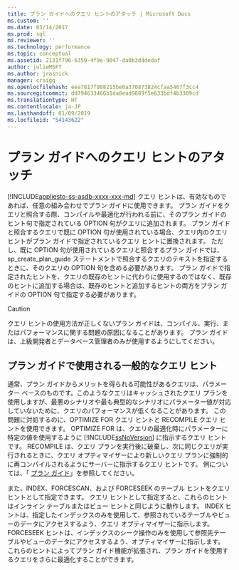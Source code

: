 ```yaml
---
title: プラン ガイドへのクエリ ヒントのアタッチ | Microsoft Docs
ms.custom: ''
ms.date: 03/14/2017
ms.prod: sql
ms.reviewer: ''
ms.technology: performance
ms.topic: conceptual
ms.assetid: 2131f796-6359-4f9e-9047-da0b3d4dedaf
author: julieMSFT
ms.author: jrasnick
manager: craigg
ms.openlocfilehash: eea7817f088215be0a370873824cfaa5467f3cc4
ms.sourcegitcommit: dd794633466b1da8ead9889f5e633bdf4b3389cd
ms.translationtype: HT
ms.contentlocale: ja-JP
ms.lasthandoff: 01/09/2019
ms.locfileid: "54143622"
---
```

# <a name="attach-query-hints-to-a-plan-guide"></a>プラン ガイドへのクエリ ヒントのアタッチ
[!INCLUDE[appliesto-ss-asdb-xxxx-xxx-md](../../includes/appliesto-ss-asdb-xxxx-xxx-md.md)]
  クエリ ヒントは、有効なものであれば、任意の組み合わせでプラン ガイドに使用できます。 プラン ガイドをクエリと照合する際、コンパイルや最適化が行われる前に、そのプラン ガイドのヒント句で指定されている OPTION 句がクエリに追加されます。 プラン ガイドと照合するクエリで既に OPTION 句が使用されている場合、クエリ内のクエリ ヒントがプラン ガイドで指定されているクエリ ヒントに置換されます。 ただし、既に OPTION 句が使用されているクエリと照合するプラン ガイドでは、sp_create_plan_guide ステートメントで照合するクエリのテキストを指定するときに、そのクエリの OPTION 句を含める必要があります。 プラン ガイドで指定されたヒントを、クエリの既存のヒントに代わりに使用するのではなく、既存のヒントに追加する場合は、既存のヒントと追加するヒントの両方をプラン ガイドの OPTION 句で指定する必要があります。  
  
> [!CAUTION]  
>  クエリ ヒントの使用方法が正しくないプラン ガイドは、コンパイル、実行、またはパフォーマンスに関する問題の原因になることがあります。 プラン ガイドは、上級開発者とデータベース管理者のみが使用するようにしてください。  
  
## <a name="common-query-hints-used-in-plan-guides"></a>プラン ガイドで使用される一般的なクエリ ヒント  
 通常、プラン ガイドからメリットを得られる可能性があるクエリは、パラメーター ベースのものです。このようなクエリはキャッシュされたクエリ プランを使用しますが、最悪のシナリオや最も典型的なシナリオにパラメーター値が対応していないために、クエリのパフォーマンスが低くなることがあります。 この問題に対処するのに、OPTIMIZE FOR クエリ ヒントと RECOMPILE クエリ ヒントを使用できます。 OPTIMIZE FOR は、クエリの最適化時にパラメーターに特定の値を使用するように [!INCLUDE[ssNoVersion](../../includes/ssnoversion-md.md)] に指示するクエリ ヒントです。 RECOMPILE は、クエリ プランを実行後に破棄し、次に同じクエリが実行されるときに、クエリ オプティマイザーにより新しいクエリ プランに強制的に再コンパイルされるようにサーバーに指示するクエリ ヒントです。 例については、「 [プラン ガイド](../../relational-databases/performance/plan-guides.md)」を参照してください。  
  
 また、INDEX、FORCESCAN、および FORCESEEK のテーブル ヒントをクエリ ヒントとして指定できます。 クエリ ヒントとして指定すると、これらのヒントはインライン テーブルまたはビュー ヒントと同じように動作します。 INDEX ヒントは、指定したインデックスのみを使用して、参照されているテーブルやビューのデータにアクセスするよう、クエリ オプティマイザーに指示します。 FORCESEEK ヒントは、インデックスのシーク操作のみを使用して参照先テーブルやビューのデータにアクセスするよう、オプティマイザーに指示します。 これらのヒントによってプラン ガイド機能が拡張され、プラン ガイドを使用するクエリをさらに最適化することができます。  
  
  
